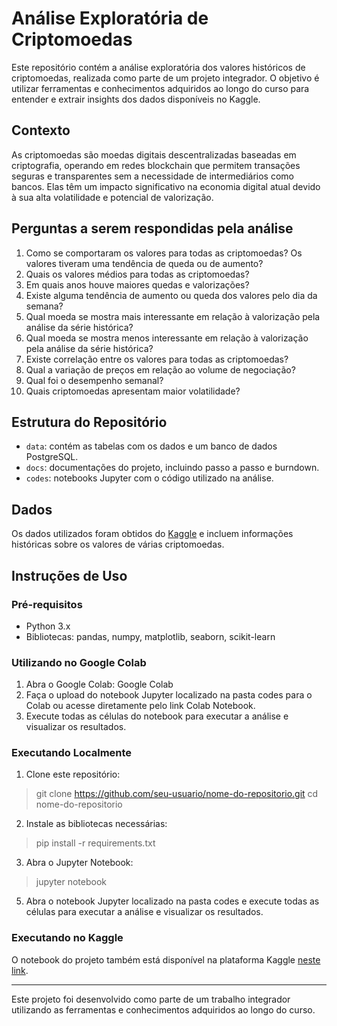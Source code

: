 # Análise Exploratória de Criptomoedas
Este repositório contém a análise exploratória dos valores históricos de criptomoedas, realizada como parte de um projeto integrador. O objetivo é utilizar ferramentas e conhecimentos adquiridos ao longo do curso para entender e extrair insights dos dados disponíveis no Kaggle.

## Contexto
As criptomoedas são moedas digitais descentralizadas baseadas em criptografia, operando em redes blockchain que permitem transações seguras e transparentes sem a necessidade de intermediários como bancos. Elas têm um impacto significativo na economia digital atual devido à sua alta volatilidade e potencial de valorização.

## Perguntas a serem respondidas pela análise
1. Como se comportaram os valores para todas as criptomoedas? Os valores tiveram uma tendência de queda ou de aumento?
2. Quais os valores médios para todas as criptomoedas?
3. Em quais anos houve maiores quedas e valorizações?
4. Existe alguma tendência de aumento ou queda dos valores pelo dia da semana?
5. Qual moeda se mostra mais interessante em relação à valorização pela análise da série histórica?
6. Qual moeda se mostra menos interessante em relação à valorização pela análise da série histórica?
7. Existe correlação entre os valores para todas as criptomoedas?
8. Qual a variação de preços em relação ao volume de negociação?
9. Qual foi o desempenho semanal?
10. Quais criptomoedas apresentam maior volatilidade?

## Estrutura do Repositório
- `data`: contém as tabelas com os dados e um banco de dados PostgreSQL.
- `docs`: documentações do projeto, incluindo passo a passo e burndown.
- `codes`: notebooks Jupyter com o código utilizado na análise.

## Dados
Os dados utilizados foram obtidos do [Kaggle](https://www.kaggle.com/datasets/sudalairajkumar/cryptocurrencypricehistory) e incluem informações históricas sobre os valores de várias criptomoedas.

## Instruções de Uso
### Pré-requisitos
- Python 3.x
- Bibliotecas: pandas, numpy, matplotlib, seaborn, scikit-learn
### Utilizando no Google Colab
1. Abra o Google Colab: Google Colab
2. Faça o upload do notebook Jupyter localizado na pasta codes para o Colab ou acesse diretamente pelo link Colab Notebook.
3. Execute todas as células do notebook para executar a análise e visualizar os resultados.
### Executando Localmente
1. Clone este repositório:
> git clone https://github.com/seu-usuario/nome-do-repositorio.git
cd nome-do-repositorio
2. Instale as bibliotecas necessárias:
> pip install -r requirements.txt
3. Abra o Jupyter Notebook:

> jupyter notebook
5. Abra o notebook Jupyter localizado na pasta codes e execute todas as células para executar a análise e visualizar os resultados.
### Executando no Kaggle
O notebook do projeto também está disponível na plataforma Kaggle [neste link](https://www.kaggle.com/code/nayanesenhorinha/criptomoedas).
<hr>

Este projeto foi desenvolvido como parte de um trabalho integrador utilizando as ferramentas e conhecimentos adquiridos ao longo do curso.
